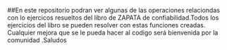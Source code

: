 ##En este repositorio podran ver algunas de las operaciones relaciondas con lo ejercicos resueltos del libro de ZAPATA de confiabilidad.Todos los ejercicios del libro se pueden resolver con estas funciones creadas.
Cualquier mejora que se le pueda hacer al codigo será bienvenida por la comunidad .Saludos 
